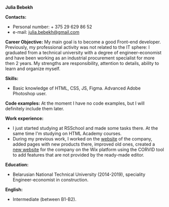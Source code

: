 **Julia Bebekh**

**Contacts:**
* Personal number: + 375 29 629 86 52
* e-mail: julia.bebekh@gmail.com  

**Career Objective:**
My main goal is to become a good Front-end developer. Previously, my professional activity was not related to the IT sphere: I graduated from a technical university with a degree of engineer-economist and have been working as an industrial procurement specialist for more then 2 years. My strengths are responsibility, attention to details, ability to learn and organize myself. 

**Skills:**
* Basic knowledge of HTML, CSS, JS, Figma. Advanced Adobe Photoshop user.

**Code examples:**
At the moment I have no code examples, but I will definitely include them later.

**Work experience:**
* I just started studying at RSSchool and made some tasks there. At the same time I'm studying on HTML Academy courses.
* During my previous work, I worked on the [website](https://snabhg.net) of the company, added pages with new products there, improved old ones, created a [new website](https://www.drilling-snabhg.com) for the company on the Wix platform using the CORVID tool to add features that are not provided by the ready-made editor.

**Education:**
* Belarusian National Technical University (2014-2019), speciality Engineer-economist in construction.

**English:** 
* Intermediate (between B1-B2).
 